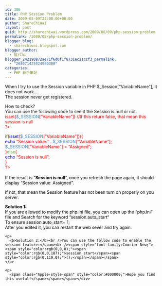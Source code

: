```yaml
---
id: 386
title: PHP Session Problem
date: 2009-08-09T23:00:00+08:00
author: ShareChiWai
layout: post
guid: http://sharechiwai.wordpress.com/2009/08/09/php-session-problem
permalink: /2009/08/php-session-problem/
blogger_blog:
  - sharechiwai.blogspot.com
blogger_author:
  - 智/Chi
blogger_242190872ae71f6d0f1f8731ec21ccf3_permalink:
  - "268071425024980380"
categories:
  - PHP 新手筆記
---
```

When I try to use the Session variable in PHP $_Session[&#8220;VariableName&#8221;], it does not work&#8230;.  
The session never get registered.

How to check?  
You can use the following code to see if the Session is null or not.  
<span class="Apple-style-span" style="color:#FF0000;"><?php</span>  
    <span style="color:rgb(255,0,0);">isset(<span style="color:rgb(61,133,198);">$_SESSION</span>[<span style="color:rgb(255,0,0);">&#8220;VariableName&#8221;</span>]) //If this return false, that mean this session is null<br /><span style="color:rgb(255,0,0);">?></p> 

<p>
  </span></span>
</p>

<div>
  <span style="color:rgb(255,0,0);"><span style="color:rgb(255,0,0);"><?php<br /></span><span style="color:rgb(255,0,0);"> <span style="color:rgb(56,118,29);">if</span>(<span style="color:rgb(0,0,255);">isset</span>(<span style="color:rgb(61,133,198);">$_SESSION</span>[<span style="color:rgb(255,0,0);">&#8220;VariableName&#8221;</span>])){<br /> <span style="color:rgb(0,0,255);">echo </span>&#8220;Session value:&#8221; . <span style="color:rgb(61,133,198);">$_SESSION</span>[<span style="color:rgb(255,0,0);">&#8220;VariableName&#8221;</span>];<br /> <span style="color:rgb(61,133,198);">$_SESSION</span>[<span style="color:rgb(255,0,0);">&#8220;VariableName&#8221;</span>] = &#8220;Assigned&#8221;;<br /> }<span style="color:rgb(106,168,79);">else</span>{<br /> <span style="color:rgb(0,0,255);">echo </span><span style="color:rgb(255,0,0);">&#8220;Session is null&#8221;</span>;<br /> }<br /><span style="color:rgb(255,0,0);">?></span><br /><span class="Apple-style-span" style="color:#000000;"><br /></span><span style="background-color:rgb(255,255,255);"><span class="Apple-style-span" style="color:#000000;">If the result is &#8220;</span><b><span class="Apple-style-span" style="color:#000000;">Session is null</span></b><span class="Apple-style-span" style="color:#000000;">&#8220;, once you refresh the page again, it should display &#8220;Session value: Assigned&#8221;.</span></span><span class="Apple-style-span" style="color:#000000;"></p> 
  
  <p>
    If not, that mean the Session feature has not been turn on properly on you server.
  </p>
  
  <p>
    <b>Solution 1:</b><br />If you are allowed to modify the php.ini file, you can open up the &#8220;php.ini&#8221; file and Search for the keyword &#8220;</span>session.auto_start<span class="Apple-style-span" style="color:#000000;">&#8220;<br />To ensure </span>session.auto_start= 1<span class="Apple-style-span" style="color:#000000;">;<br />After you edited it, you can restart the web sever and try again.</p> 
    
    <p>
      <b>Solution 2:</b><br />You can use the follow code to enable the session feature:</span><br /><span style="font-family:Courier New;"><span style="color:rgb(0,0,0);"><span style="color:rgb(0,0,187);">session_start</span><span style="color:rgb(0,119,0);">();</span></span></span>
    </p>
    
    <p>
      <span class="Apple-style-span" style="color:#000000;">Hope you find this useful!</span></span></span></div>